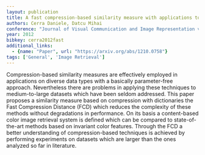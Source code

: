 ```yaml
---
layout: publication
title: A fast compression-based similarity measure with applications to content-based image retrieval
authors: Cerra Daniele, Datcu Mihai
conference: "Journal of Visual Communication and Image Representation vol."
year: 2012
bibkey: cerra2012fast
additional_links:
  - {name: "Paper", url: "https://arxiv.org/abs/1210.0758"}
tags: ['General', 'Image Retrieval']
---
```

Compression-based similarity measures are effectively employed in applications on diverse data types with a basically parameter-free approach. Nevertheless there are problems in applying these techniques to medium-to-large datasets which have been seldom addressed. This paper proposes a similarity measure based on compression with dictionaries the Fast Compression Distance (FCD) which reduces the complexity of these methods without degradations in performance. On its basis a content-based color image retrieval system is defined which can be compared to state-of-the-art methods based on invariant color features. Through the FCD a better understanding of compression-based techniques is achieved by performing experiments on datasets which are larger than the ones analyzed so far in literature.
